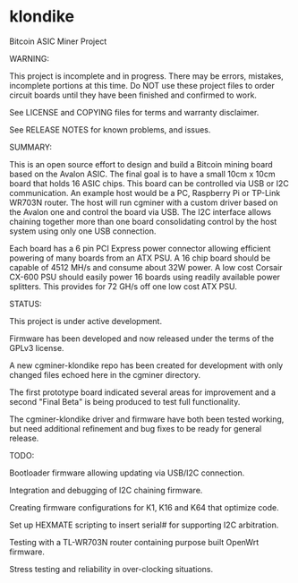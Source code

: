 klondike
========

Bitcoin ASIC Miner Project

WARNING:

  This project is incomplete and in progress. There may be errors, mistakes, incomplete portions at this time. Do NOT use these project files to order circuit boards until they have been finished and confirmed to work.
  
  See LICENSE and COPYING files for terms and warranty disclaimer.
  
  See RELEASE NOTES for known problems, and issues.
  
SUMMARY:

  This is an open source effort to design and build a Bitcoin mining board based on the Avalon ASIC. The final goal is to have a small 10cm x 10cm board that holds 16 ASIC chips. This board can be controlled via USB or I2C communication. An example host would be a PC, Raspberry Pi or TP-Link WR703N router. The host will run cgminer with a custom driver based on the Avalon one and control the board via USB. The I2C interface allows chaining together more than one board consolidating control by the host system using only one USB connection.
    
  
  Each board has a 6 pin PCI Express power connector allowing efficient powering of many boards from an ATX PSU. A 16 chip board should be capable of 4512 MH/s and consume about 32W power. A low cost Corsair CX-600 PSU should easily power 16 boards using readily available power splitters. This provides for 72 GH/s off one low cost ATX PSU.
  
STATUS:

  This project is under active development. 
  
  Firmware has been developed and now released under the terms of the GPLv3 license.
  
  A new cgminer-klondike repo has been created for development with only changed files echoed here in the cgminer directory.
  
  The first prototype board indicated several areas for improvement and a second "Final Beta" is being produced to test full functionality.
  
  The cgminer-klondike driver and firmware have both been tested working, but need additional refinement and bug fixes to be ready for general release.
  
  
TODO:

  Bootloader firmware allowing updating via USB/I2C connection.

  Integration and debugging of I2C chaining firmware.

  Creating firmware configurations for K1, K16 and K64 that optimize code.
 
  Set up HEXMATE scripting to insert serial# for supporting I2C arbitration.

  Testing with a TL-WR703N router containing purpose built OpenWrt firmware.

  Stress testing and reliability in over-clocking situations.
  
  

  
  
